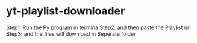 # yt-playlist-downloader
Step1: Run the Py program in termina
Step2: and then paste the Playlist url
Step3: and the files will download in Seperate folder
